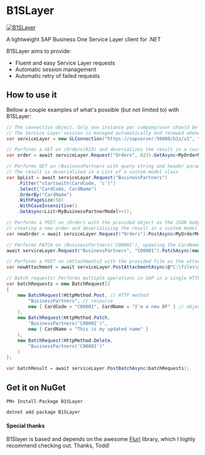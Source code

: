 # B1SLayer

[![B1SLayer](https://img.shields.io/nuget/v/B1SLayer.svg?maxAge=3600&label=B1SLayer)](https://www.nuget.org/packages/B1SLayer/)

A lightweight SAP Business One Service Layer client for .NET

B1SLayer aims to provide:
- Fluent and easy Service Layer requests
- Automatic session management
- Automatic retry of failed requests

## How to use it

Bellow a couple examples of what's possible (but not limited to) with B1SLayer:

````c#
// The connection object. Only one instance per company/user should be used in the application
// The Service Layer session is managed automatically and renewed whenever necessary
var serviceLayer = new SLConnection("https://sapserver:50000/b1s/v1", "COMPANYDB", "manager", "12345");

// Performs a GET on /Orders(823) and deserializes the result in a custom model class
var order = await serviceLayer.Request("Orders", 823).GetAsync<MyOrderModel>();

// Performs GET on /BusinessPartners with query string and header parameters supported by Service Layer
// The result is deserialized in a List of a custom model class
var bpList = await serviceLayer.Request("BusinessPartners")
    .Filter("startswith(CardCode, 'c')")
    .Select("CardCode, CardName")
    .OrderBy("CardName")
    .WithPageSize(50)
    .WithCaseInsensitive()
    .GetAsync<List<MyBusinessPartnerModel>>();

// Performs a POST on /Orders with the provided object as the JSON body, 
// creating a new order and deserializing the result in a custom model class
var newOrder = await serviceLayer.Request("Orders").PostAsync<MyOrderModel>(myNewOrderObject);

// Performs PATCH on /BusinessPartners('C00001'), updating the CardName of the Business Partner
await serviceLayer.Request("BusinessPartners", "C00001").PatchAsync(new { CardName = "Updated BP name" });

// Performs a POST on /Attachments2 with the provided file as the attachment
var newAttachment = await serviceLayer.PostAttachmentAsync(@"C:\files\myfile.pdf");

// Batch requests! Performs multiple operations in SAP in a single HTTP request
var batchRequests = new BatchRequest[]
{
    new BatchRequest(HttpMethod.Post, // HTTP method
        "BusinessPartners", // resource
        new { CardCode = "C00001", CardName = "I'm a new BP" } // object to be sent as the JSON body
    ),
    new BatchRequest(HttpMethod.Patch, 
        "BusinessPartners('C00001')", 
        new { CardName = "This is my updated name" }
    ),  
    new BatchRequest(HttpMethod.Delete, 
        "BusinessPartners('C00001')"
    )
};

var batchResult = await serviceLayer.PostBatchAsync(batchRequests);
````

## Get it on NuGet

`PM> Install-Package B1SLayer`

`dotnet add package B1SLayer`

#### Special thanks

B1Slayer is based and depends on the awesome [Flurl](https://github.com/tmenier/Flurl) library, which I highly recommend checking out. Thanks, Todd!
